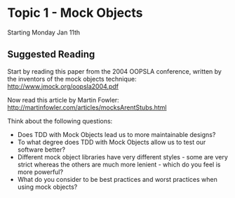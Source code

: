 # Topic 1 - Mock Objects

Starting Monday Jan 11th

## Suggested Reading

Start by reading this paper from the 2004 OOPSLA conference, written by the inventors of the mock objects technique: http://www.jmock.org/oopsla2004.pdf

Now read this article by Martin Fowler: http://martinfowler.com/articles/mocksArentStubs.html


Think about the following questions:

- Does TDD with Mock Objects lead us to more maintainable designs?
- To what degree does TDD with Mock Objects allow us to test our software better?
- Different mock object libraries have very different styles - some are very strict whereas the others are much more lenient - which do you feel is more powerful?
- What do you consider to be best practices and worst practices when using mock objects?